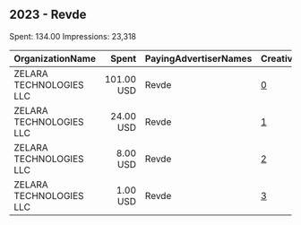 ## 2023 - Revde 
Spent: 134.00
Impressions: 23,318

|OrganizationName|Spent|PayingAdvertiserNames|CreativeUrls|Impressions|Genders|AgeBrackets|CountryCodes|BillingAddresses|CandidateBallotInformation|
|:---|---:|:---|:---|---:|:---|:---|:---|:---|:---|
|ZELARA TECHNOLOGIES LLC|101.00 USD|Revde|[0](https://www.snap.com/political-ads/asset/434596aca8ec5ad87ad1ff8d03253c9c22369a1281a4ed3497fb49b0cadbc6db?mediaType=mp4)|18,967||18+|united states|US||
|ZELARA TECHNOLOGIES LLC|24.00 USD|Revde|[1](https://www.snap.com/political-ads/asset/412808370e81ac146b1ab8e85f72533c9c24335ad40be67593d1f44f6e896982?mediaType=mp4)|2,790||18+|united states|US||
|ZELARA TECHNOLOGIES LLC|8.00 USD|Revde|[2](https://www.snap.com/political-ads/asset/77802057a3d9394c2a22e92092b2fda991fadf1c04970ddfce9c727b84744bf5?mediaType=mp4)|1,410||18+|united states|US||
|ZELARA TECHNOLOGIES LLC|1.00 USD|Revde|[3](https://www.snap.com/political-ads/asset/434596aca8ec5ad87ad1ff8d03253c9c22369a1281a4ed3497fb49b0cadbc6db?mediaType=mp4)|151||18+|united states|US||

